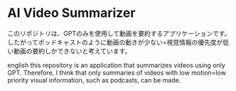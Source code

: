 # AI Video Summarizer
このリポジトリは、GPTのみを使用して動画を要約するアプリケーションです。
したがってポッドキャストのように動画の動きが少ない=視覚情報の優先度が低い動画の要約しかできないと考えています。

english
this repository is an application that summarizes videos using only GPT.
Therefore, I think that only summaries of videos with low motion=low priority visual information, such as podcasts, can be made.
